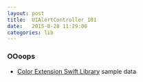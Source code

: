 ```yaml
---
layout: post  
title:  UIAlertController 101  
date:   2015-8-28 11:29:00  
categories: lib  
---
```

### OOoops
* [Color Extension Swift Library](https://github.com/bennyguitar/Colours) sample data
 
  